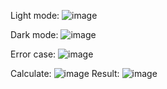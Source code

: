 Light mode: 
![image](https://github.com/dgnyldrm7/Calculator_project/assets/94688501/886ec812-73cc-4da8-ab83-e828cd5a4a5e)

Dark mode:
![image](https://github.com/dgnyldrm7/Calculator_project/assets/94688501/5255e0ad-d6d8-4bc6-a0de-d8f09e50ac6b)

Error case:
![image](https://github.com/dgnyldrm7/Calculator_project/assets/94688501/b0a0a250-fd2f-449c-93ac-71e5d66a216d)

Calculate:
![image](https://github.com/dgnyldrm7/Calculator_project/assets/94688501/a3667c7b-d190-4f8b-a69a-23f75885aabb)
Result:
![image](https://github.com/dgnyldrm7/Calculator_project/assets/94688501/820184d9-f37e-4bf1-9230-157f231bcf0f)

